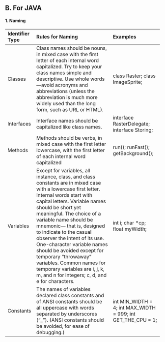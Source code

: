 ## B. For JAVA 
#### 1. Naming
| Identifier Type | Rules for Naming | Examples                  |
|:----------------| :-------------- | :------------------------- |
| Classes |  Class names should be nouns, in mixed case with the first letter of each internal word capitalized. Try to keep your class names simple and descriptive. Use whole words—avoid acronyms and abbreviations (unless the abbreviation is much more widely used than the long form, such as URL or HTML). | class Raster; class ImageSprite; |
| Interfaces | Interface names should be capitalized like class names. | interface RasterDelegate; interface Storing; |
| Methods | Methods should be verbs, in mixed case with the first letter lowercase, with the first letter of each internal word capitalized | run(); runFast(); getBackground(); |
| Variables | Except for variables, all instance, class, and class constants are in mixed case with a lowercase first letter. Internal words start with capital letters. Variable names should be short yet meaningful. The choice of a variable name should be mnemonic— that is, designed to indicate to the casual observer the intent of its use. One-character variable names should be avoided except for temporary “throwaway” variables. Common names for temporary variables are i, j, k, m, and n for integers; c, d, and e for characters. | int i; char *cp; float myWidth; |
| Constants | The names of variables declared class constants and of ANSI constants should be all uppercase with words separated by underscores (“_”). (ANSI constants should be avoided, for ease of debugging.) | int MIN_WIDTH = 4; int MAX_WIDTH = 999; int GET_THE_CPU = 1; |

